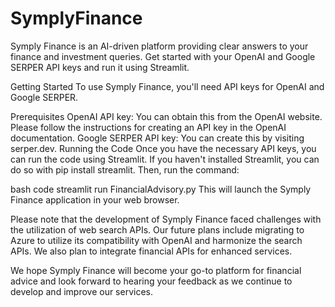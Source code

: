# SymplyFinance
Symply Finance is an AI-driven platform providing clear answers to your finance and investment queries. Get started with your OpenAI and Google SERPER API keys and run it using Streamlit.

Getting Started
To use Symply Finance, you'll need API keys for OpenAI and Google SERPER.

Prerequisites
OpenAI API key: You can obtain this from the OpenAI website. Please follow the instructions for creating an API key in the OpenAI documentation.
Google SERPER API key: You can create this by visiting serper.dev.
Running the Code
Once you have the necessary API keys, you can run the code using Streamlit. If you haven't installed Streamlit, you can do so with pip install streamlit. Then, run the command:

bash code
streamlit run FinancialAdvisory.py This will launch the Symply Finance application in your web browser.

Please note that the development of Symply Finance faced challenges with the utilization of web search APIs. Our future plans include migrating to Azure to utilize its compatibility with OpenAI and harmonize the search APIs. We also plan to integrate financial APIs for enhanced services.

We hope Symply Finance will become your go-to platform for financial advice and look forward to hearing your feedback as we continue to develop and improve our services.
